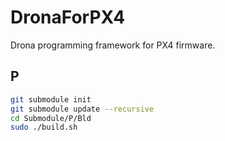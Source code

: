# DronaForPX4
Drona programming framework for PX4 firmware.

## P
```sh
git submodule init
git submodule update --recursive
cd Submodule/P/Bld
sudo ./build.sh
```

